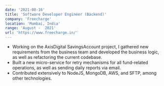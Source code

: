 ```yaml
---
date: '2021-08-16'
title: 'Software Developer Engineer (Backend)'
company: 'Freecharge'
location: 'Mumbai, India'
range: 'August -  2021'
url: 'https://www.freecharge.in/'
---
```


- Working on the AxisDigital SavingsAccount project, I gathered new requirements from the business team and developed the business logic, as well as refactoring the current codebase.
- Built a new micro-service for retry mechanisms for all fund-related operations, as well as sending daily reports via email.
- Contributed extensively to NodeJS, MongoDB, AWS, and SFTP, among other technologies.
